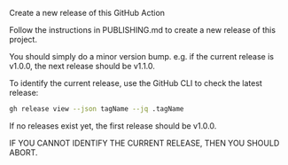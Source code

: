 Create a new release of this GitHub Action

Follow the instructions in PUBLISHING.md to create a new release of this project.

You should simply do a minor version bump. e.g. if the current release is v1.0.0, the next release should be v1.1.0.

To identify the current release, use the GitHub CLI to check the latest release:
```bash
gh release view --json tagName --jq .tagName
```

If no releases exist yet, the first release should be v1.0.0.

IF YOU CANNOT IDENTIFY THE CURRENT RELEASE, THEN YOU SHOULD ABORT.
